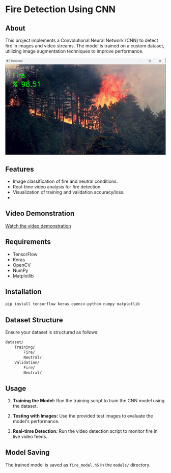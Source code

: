 # Fire Detection Using CNN

## About
This project implements a Convolutional Neural Network (CNN) to detect fire in images and video streams. The model is trained on a custom dataset, utilizing image augmentation techniques to improve performance.

![Fire Detection Example](testedimage.png)

## Features
- Image classification of fire and neutral conditions.
- Real-time video analysis for fire detection.
- Visualization of training and validation accuracy/loss.
- 
## Video Demonstration
[Watch the video demonstration](tested_video.gif)

## Requirements
- TensorFlow
- Keras
- OpenCV
- NumPy
- Matplotlib

## Installation
```bash
pip install tensorflow keras opencv-python numpy matplotlib
```

## Dataset Structure
Ensure your dataset is structured as follows:
```
dataset/
    Training/
        Fire/
        Neutral/
    Validation/
        Fire/
        Neutral/
```

## Usage
1. **Training the Model:**
   Run the training script to train the CNN model using the dataset.

2. **Testing with Images:**
   Use the provided test images to evaluate the model's performance.

3. **Real-time Detection:**
   Run the video detection script to monitor fire in live video feeds.

## Model Saving
The trained model is saved as `fire_model.h5` in the `models/` directory.
